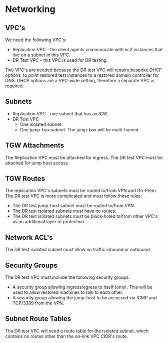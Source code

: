 # Networking

## VPC's

We need the following VPC's:
* Replication VPC - the client agents communicate with ec2 instances that live on a subnet in this VPC.
* DR Test VPC - this VPC is used for DR testing.

Two VPC's are needed because the DR test VPC will require bespoke DHCP options, to point restored test instances 
to a restored domain controller for DNS. DHCP options are a VPC-wide setting, therefore a separate VPC is required.


## Subnets

* Replication VPC - one subnet that has an IGW.
* DR Test VPC
  * One isolated subnet.
  * One jump-box subnet. The jump-box will be multi-homed.


## TGW Attachments

The Replication VPC must be attached for ingress.
The DR test VPC must be attached for jump host access.


## TGW Routes

The replication VPC's subnets must be routed to/from VPN and On-Prem.
The DR test VPC is more complicated and must follow these rules:
* The DR test jump-host subnet must be routed to/from VPN.
* The DR test isolated subnets must have no routes.
* The DR test isolated subnets must be black-holed to/from other VPC's as an additional layer of protection.


## Network ACL's

The DR test isolated subnet must allow no traffic inbound or outbound.


## Security Groups

The DR test VPC must include the following security groups:
* A security group allowing ingress/egress to itself (only). This will be used to allow restored machines to talk 
  to each other.
* A security group allowing the jump-host to be accessed via ICMP and TCP/3389 from the VPN. 


## Subnet Route Tables
The DR test VPC will need a route table for the isolated subnet, which contains no routes other than the 
on-link VPC CIDR's route.

